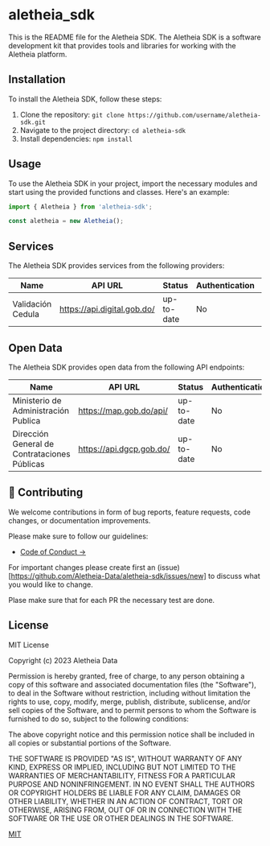 # aletheia_sdk

This is the README file for the Aletheia SDK. The Aletheia SDK is a software development kit that provides tools and libraries for working with the Aletheia platform.

## Installation

To install the Aletheia SDK, follow these steps:

1. Clone the repository: `git clone https://github.com/username/aletheia-sdk.git`
2. Navigate to the project directory: `cd aletheia-sdk`
3. Install dependencies: `npm install`

## Usage

To use the Aletheia SDK in your project, import the necessary modules and start using the provided functions and classes. Here's an example:

```javascript
import { Aletheia } from 'aletheia-sdk';

const aletheia = new Aletheia();
```

## Services

The Aletheia SDK provides services from the following providers:

| Name                                   | API URL                                    | Status       | Authentication       | Provider           |
| -------------------------------------- | ------------------------------------------ | ------------ | ---------------------- | ------------------ |
| Validación Cedula                      | https://api.digital.gob.do/                 | up-to-date   | No                     | Portal de API's Dominicano                |


## Open Data

The Aletheia SDK provides open data from the following API endpoints:

| Name                                   | API URL                                    | Status       | Authentication       |
| -------------------------------------- | ------------------------------------------ | ------------ | ---------------------- |
| Ministerio de Administración Publica   | https://map.gob.do/api/                              | up-to-date     | No      |
| Dirección General de Contrataciones Públicas | https://api.dgcp.gob.do/                         | up-to-date     | No      |


## 💖 Contributing

We welcome contributions in form of bug reports, feature requests, code changes, or documentation improvements.

Please make sure to follow our guidelines:
- [Code of Conduct →](./CODE_OF_CONDUCT.md)

For important changes please create first an (issue)[https://github.com/Aletheia-Data/aletheia-sdk/issues/new] to discuss what you would like to change.

Plase make sure that for each PR the necessary test are done.

## License

MIT License

Copyright (c) 2023 Aletheia Data

Permission is hereby granted, free of charge, to any person obtaining a copy
of this software and associated documentation files (the "Software"), to deal
in the Software without restriction, including without limitation the rights
to use, copy, modify, merge, publish, distribute, sublicense, and/or sell
copies of the Software, and to permit persons to whom the Software is
furnished to do so, subject to the following conditions:

The above copyright notice and this permission notice shall be included in all
copies or substantial portions of the Software.

THE SOFTWARE IS PROVIDED "AS IS", WITHOUT WARRANTY OF ANY KIND, EXPRESS OR
IMPLIED, INCLUDING BUT NOT LIMITED TO THE WARRANTIES OF MERCHANTABILITY,
FITNESS FOR A PARTICULAR PURPOSE AND NONINFRINGEMENT. IN NO EVENT SHALL THE
AUTHORS OR COPYRIGHT HOLDERS BE LIABLE FOR ANY CLAIM, DAMAGES OR OTHER
LIABILITY, WHETHER IN AN ACTION OF CONTRACT, TORT OR OTHERWISE, ARISING FROM,
OUT OF OR IN CONNECTION WITH THE SOFTWARE OR THE USE OR OTHER DEALINGS IN THE
SOFTWARE.

[MIT](https://choosealicense.com/licenses/mit/)
